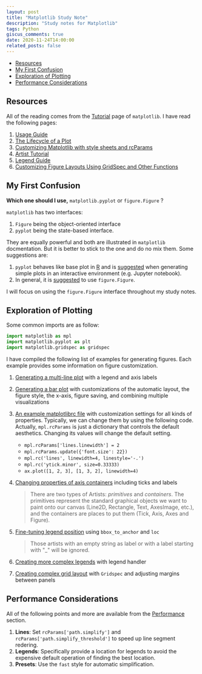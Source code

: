 ```yaml
---
layout: post
title: "Matplotlib Study Note"
description: "Study notes for Matplotlib"
tags: Python
giscus_comments: true
date: 2020-11-24T14:00:00
related_posts: false
---
```


<!-- vim-markdown-toc GFM -->

- [Resources](#resources)
- [My First Confusion](#my-first-confusion)
- [Exploration of Plotting](#exploration-of-plotting)
- [Performance Considerations](#performance-considerations)

<!-- vim-markdown-toc -->

## Resources

All of the reading comes from the [Tutorial](https://matplotlib.org/tutorials/index.html) page of `matplotlib`. I have read the following pages:

1. [Usage Guide](https://matplotlib.org/tutorials/introductory/usage.html#sphx-glr-tutorials-introductory-usage-py)
2. [The Lifecycle of a Plot](https://matplotlib.org/tutorials/introductory/lifecycle.html#the-lifecycle-of-a-plot)
3. [Customizing Matplotlib with style sheets and rcParams](https://matplotlib.org/tutorials/introductory/usage.html#the-object-oriented-interface-and-the-pyplot-interface)
4. [Artist Tutorial](https://matplotlib.org/tutorials/intermediate/artists.html#sphx-glr-tutorials-intermediate-artists-py)
5. [Legend Guide](https://matplotlib.org/tutorials/intermediate/legend_guide.html#sphx-glr-tutorials-intermediate-legend-guide-py)
6. [Customizing Figure Layouts Using GridSpec and Other Functions](https://matplotlib.org/tutorials/intermediate/gridspec.html#customizing-figure-layouts-using-gridspec-and-other-functions)

## My First Confusion

**Which one should I use,** `matplotlib.pyplot` or `figure.Figure` ?

`matplotlib` has two interfaces:

1. `Figure` being the object-oriented interface
2. `pyplot` being the state-based interface.

They are equally powerful and both are illustrated in `matplotlib` docmentation. But it is better to stick to the one and do no mix them. Some suggestions are:

1. `pyplot` behaves like base plot in [R](https://www.r-project.org/) and is [suggested](https://matplotlib.org/tutorials/introductory/usage.html#the-object-oriented-interface-and-the-pyplot-interface) when generating simple plots in an interactive environment (e.g. Jupyter notebook).
2. In general, it is [suggested](https://matplotlib.org/tutorials/introductory/lifecycle.html#a-note-on-the-object-oriented-api-vs-pyplot) to use `figure.Figure`.

I will focus on using the `figure.Figure` interface throughout my study notes.

## Exploration of Plotting

Some common imports are as follow:

```python
import matplotlib as mpl
import matplotlib.pyplot as plt
import matplotlib.gridspec as gridspec
```

I have compiled the following list of examples for generating figures. Each example provides some information on figure customization.

1. [Generating a multi-line plot](https://matplotlib.org/tutorials/introductory/usage.html#the-object-oriented-interface-and-the-pyplot-interface) with a legend and axis labels

2. [Generating a bar plot](https://matplotlib.org/tutorials/introductory/lifecycle.html#combining-multiple-visualizations) with customizations of the automatic layout, the figure style, the x-axis, figure saving, and combining multiple visualizations

3. [An example matplotlibrc file](https://matplotlib.org/tutorials/introductory/customizing.html#a-sample-matplotlibrc-file) with customization settings for all kinds of properties. Typically, we can change them by using the following code. Actually, `mpl.rcParams` is just a dictionary that controls the default aesthetics. Changing its values will change the default setting.
   - `mpl.rcParams['lines.linewidth'] = 2`
   - `mpl.rcParams.update({'font.size': 22})`
   - `mpl.rc('lines', linewidth=4, linestyle='-.')`
   - `mpl.rc('ytick.minor', size=0.33333)`
   - `ax.plot([1, 2, 3], [1, 3, 2], linewidth=4)`
   
4. [Changing properties of axis containers](https://matplotlib.org/tutorials/intermediate/artists.html#sphx-glr-tutorials-intermediate-artists-py) including ticks and labels
   
   > There are two types of Artists: *primitives* and *containers*. The primitives represent the standard graphical objects we want to paint onto our canvas (Line2D, Rectangle, Text, AxesImage, etc.), and the containers are places to put them (Tick, Axis, Axes and Figure).

5. [Fine-tuning legend position](https://matplotlib.org/api/_as_gen/matplotlib.pyplot.legend.html#matplotlib.pyplot.legend) using `bbox_to_anchor` and `loc`

   > Those artists with an empty string as label or with a label starting with "_" will be ignored.

6. [Creating more complex legends](https://matplotlib.org/tutorials/intermediate/legend_guide.html#legend-handlers) with legend handler

7. [Creating complex grid layout](https://matplotlib.org/tutorials/intermediate/gridspec.html#fine-adjustments-to-a-gridspec-layout) with `Gridspec` and adjusting margins between panels

## Performance Considerations

All of the following points and more are available from the [Performance](https://matplotlib.org/tutorials/introductory/usage.html#performance) section.

1. **Lines**: Set `rcParams['path.simplify']` and `rcParams['path.simplify_threshold']` to speed up line segment redering.
2. **Legends**: Specifically provide a location for legends to avoid the expensive default operation of finding the best location.
3. **Presets**: Use the `fast` style for automatic simplification.

